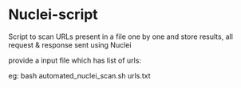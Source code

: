 # Nuclei-script
Script to scan URLs present in a file one by one and store results, all request &amp; response sent using Nuclei

provide a input file which has list of urls:

eg: bash automated_nuclei_scan.sh urls.txt
